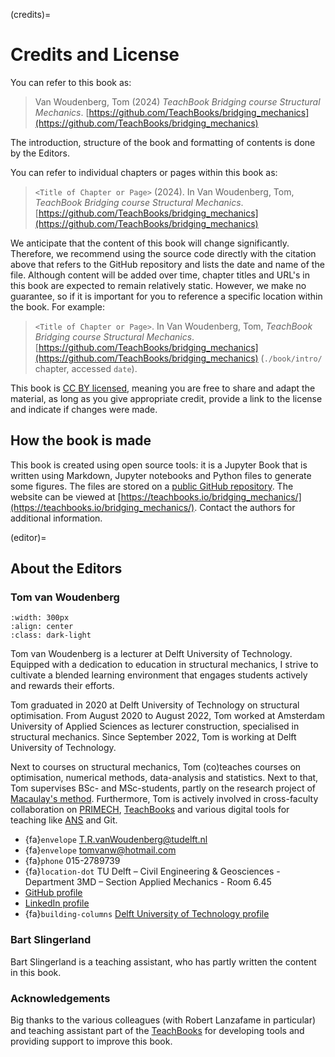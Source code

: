 (credits)=
# Credits and License

You can refer to this book as:

> Van Woudenberg, Tom (2024) _TeachBook Bridging course Structural Mechanics_. [https://github.com/TeachBooks/bridging_mechanics](https://github.com/TeachBooks/bridging_mechanics)

The introduction, structure of the book and formatting of contents is done by the Editors.

You can refer to individual chapters or pages within this book as:

> `<Title of Chapter or Page>` (2024). In Van Woudenberg, Tom, _TeachBook Bridging course Structural Mechanics_. [https://github.com/TeachBooks/bridging_mechanics](https://github.com/TeachBooks/bridging_mechanics)

We anticipate that the content of this book will change significantly. Therefore, we recommend using the source code directly with the citation above that refers to the GitHub repository and lists the date and name of the file. Although content will be added over time, chapter titles and URL's in this book are expected to remain relatively static. However, we make no guarantee, so if it is important for you to reference a specific location within the book. For example:

> `<Title of Chapter or Page>`. In Van Woudenberg, Tom, _TeachBook Bridging course Structural Mechanics_. [https://github.com/TeachBooks/bridging_mechanics](https://github.com/TeachBooks/bridging_mechanics) (`./book/intro/` chapter, accessed `date`).

This book is [CC BY licensed](https://creativecommons.org/licenses/by/4.0/), meaning you are free to share and adapt the material, as long as you give appropriate credit, provide a link to the license and indicate if changes were made.

## How the book is made

This book is created using open source tools: it is a Jupyter Book that is written using Markdown, Jupyter notebooks and Python files to generate some figures. The files are stored on a [public GitHub repository](https://github.com/TeachBooks/bridging_mechanics). The website can be viewed at [https://teachbooks.io/bridging_mechanics/](https://teachbooks.io/bridging_mechanics/). Contact the authors for additional information.

(editor)=
## About the Editors

### Tom van Woudenberg

```{figure} figures/Tom.jpg
:width: 300px
:align: center
:class: dark-light
```

Tom van Woudenberg is a lecturer at Delft University of Technology. Equipped with a dedication to education in structural mechanics, I strive to cultivate a blended learning environment that engages students actively and rewards their efforts.

Tom graduated in 2020 at Delft University of Technology on structural optimisation. From August 2020 to August 2022, Tom worked at Amsterdam University of Applied Sciences as lecturer construction, specialised in structural mechanics. Since September 2022, Tom is working at Delft University of Technology.

Next to courses on structural mechanics, Tom (co)teaches courses on optimisation, numerical methods, data-analysis and statistics. Next to that, Tom supervises BSc- and MSc-students, partly on the research project of [Macaulay's method](https://teachbooks.io/Macaulays_method). Furthermore, Tom is actively involved in cross-faculty collaboration on [PRIMECH](https://www.tudelft.nl/teachingacademy/communities/primech), [TeachBooks](https://teachbooks.io/) and various digital tools for teaching like [ANS](https://ans.app/) and Git.

- {fa}`envelope` T.R.vanWoudenberg@tudelft.nl
- {fa}`envelope` tomvanw@hotmail.com
- {fa}`phone` 015-2789739
- {fa}`location-dot` TU Delft – Civil Engineering & Geosciences - Department 3MD – Section Applied Mechanics - Room 6.45
- <i class="fa-brands fa-github"></i> [GitHub profile ](https://github.com/Tom-van-Woudenberg)
- <i class="fa-brands fa-linkedin"></i> [LinkedIn profile](https://www.linkedin.com/in/tom-van-woudenberg/)
- {fa}`building-columns` [Delft University of Technology profile](https://www.tudelft.nl/en/staff/t.r.vanwoudenberg/)

### Bart Slingerland

Bart Slingerland is a teaching assistant, who has partly written the content in this book.

### Acknowledgements
Big thanks to the various colleagues (with Robert Lanzafame in particular) and teaching assistant part of the [TeachBooks](https://teachbooks.io/) for developing tools and providing support to improve this book.